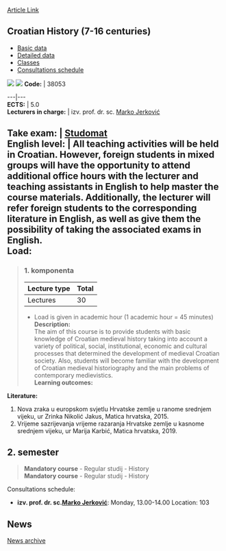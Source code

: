 [Article Link](https://www.fhs.hr/en/course/ch7c)

## Croatian History (7-16 centuries)
  * [Basic data](https://www.fhs.hr/en/course/ch7c#v1id-523751_433012_1_0 "Basic data")
  * [Detailed data](https://www.fhs.hr/en/course/ch7c#v1id-523751_433012_1_1 "Detailed data")
  * [Classes](https://www.fhs.hr/en/course/ch7c#v1id-523751_433012_1_2 "Classes")
  * [Consultations schedule](https://www.fhs.hr/en/course/ch7c#v1id-523751_433012_1_3 "Consultations schedule")


[![](https://www.fhs.hr/img/flags/gif/hr.gif)](https://www.fhs.hr/predmet/ph7) [![](https://www.fhs.hr/img/flags/gif/gb.gif)](https://www.fhs.hr/en/course/ch7c)
**Code:** |  38053  
  
---|---  
**ECTS:** |  5.0   
**Lecturers in charge:** |  izv. prof. dr. sc. [Marko Jerković](https://www.fhs.hr/staff/marko.jerkovic)   
  
**Take exam:** |  [Studomat](http://www.isvu.hr/studomat)  
**English level:** |  All teaching activities will be held in Croatian. However, foreign students in mixed groups will have the opportunity to attend additional office hours with the lecturer and teaching assistants in English to help master the course materials. Additionally, the lecturer will refer foreign students to the corresponding literature in English, as well as give them the possibility of taking the associated exams in English.   
**Load:**  
---  
> ### 1. komponenta
> | Lecture type | Total  
> ---|---  
> Lectures | 30  
> * Load is given in academic hour (1 academic hour = 45 minutes)   
**Description:**  
> The aim of this course is to provide students with basic knowledge of Croatian medieval history taking into account a variety of political, social, institutional, economic and cultural processes that determined the development of medieval Croatian society. Also, students will become familiar with the development of Croatian medieval historiography and the main problems of contemporary medievistics.  
**Learning outcomes:**  

  
**Literature:**  
  1. Nova zraka u europskom svjetlu Hrvatske zemlje u ranome srednjem vijeku, ur Zrinka Nikolić Jakus, Matica hrvatska, 2015. 
  2. Vrijeme sazrijevanja vrijeme razaranja Hrvatske zemlje u kasnome srednjem vijeku, ur Marija Karbić, Matica hrvatska, 2019. 

  
**2. semester**  
---  
> **Mandatory course** - Regular studij - History  
>  **Mandatory course** - Regular studij - History  
>   
Consultations schedule: 
  * **izv. prof. dr. sc.[Marko Jerković](https://www.fhs.hr/staff/marko.jerkovic)**: 
Monday, 13.00-14.00
Location: 103 


## News
[News archive](https://www.fhs.hr/en/course/ch7c?@=20q1x#news_85441 "News archive")
